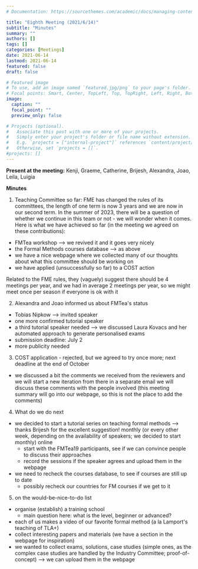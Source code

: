 ```yaml
---
# Documentation: https://sourcethemes.com/academic/docs/managing-content/

title: "Eighth Meeting (2021/6/14)"
subtitle: "Minutes"
summary: ""
authors: []
tags: []
categories: [Meetings]
date: 2021-06-14
lastmod: 2021-06-14
featured: false
draft: false

# Featured image
# To use, add an image named `featured.jpg/png` to your page's folder.
# Focal points: Smart, Center, TopLeft, Top, TopRight, Left, Right, BottomLeft, Bottom, BottomRight.
image:
  caption: ""
  focal_point: ""
  preview_only: false

# Projects (optional).
#   Associate this post with one or more of your projects.
#   Simply enter your project's folder or file name without extension.
#   E.g. `projects = ["internal-project"]` references `content/project/deep-learning/index.md`.
#   Otherwise, set `projects = []`.
#projects: []
---
```

**Present at the meeting:** Kenji, Graeme, Catherine, Brijesh, Alexandra, Joao, Leila, Luigia

**Minutes**
 
1. Teaching Committee so far: FME has changed the rules of its committees, the length of one term is now 3 years and we are now in our second term. In the summer of 2023, there will be a question of whether we continue in this team or not - we will wonder when it comes. Here is what we have achieved so far (in the meeting we agreed on these contributions):
- FMTea workshop --> we revived it and it goes very nicely
- the Formal Methods courses database --> as above
- we have a nice webpage where we collected many of our thoughts about what this committee should be working on
- we have applied (unsuccessfully so far) to a COST action

Related to the FME rules, they (vaguely) suggest there should be 4 meetings per year, and we had in average 2 meetings per year, so we might meet once per season if everyone is ok with it

2. Alexandra and Joao informed us about FMTea's status
- Tobias Nipkow --> invited speaker
- one more confirmed tutorial speaker
- a third tutorial speaker needed --> we discussed Laura Kovacs and her automated approach to generate personalised exams
- submission deadline: July 2
- more publicity needed 

3. COST application - rejected, but we agreed to try once more; next deadline at the end of October
- we discussed a bit the comments we received from the reviewers and we will start a new iteration from there
in a separate email we will discuss these comments with the people involved (this meeting summary will go into our webpage, so this is not the place to add the comments)

4. What do we do next
- we decided to start a tutorial series on teaching formal methods --> thanks Brijesh for the excellent suggestion!
monthly (or every other week, depending on the availability of speakers; we decided to start monthly)
online
  - start with the FMTea19 participants, see if we can convince people to discuss their approaches
  - record the sessions if the speaker agrees and upload them in the webpage
- we need to recheck the courses database, to see if courses are still up to date
  - possibly recheck our countries for FM courses if we get to it

5. on the would-be-nice-to-do list
- organise (establish) a training school
  - main question here: what is the level, beginner or advanced?
- each of us makes a video of our favorite formal method (a la Lamport's teaching of TLA+)
- collect interesting papers and materials (we have a section in the webpage for inspiration)
- we wanted to collect exams, solutions, case studies (simple ones, as the complex case studies are handled by the Industry Committee; proof-of-concept) --> we can upload them in the webpage
 



